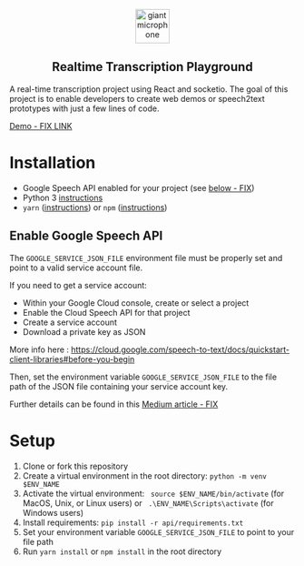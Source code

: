 <p align="center">
  <img width="60px" src="https://user-images.githubusercontent.com/6180201/124313197-cc93f200-db70-11eb-864a-fc65765fc038.png" alt="giant microphone"/><br/>
  <h2 align="center">Realtime Transcription Playground</h2>
</p>

A real-time transcription project using React and socketio. The goal of this project is to enable developers to create web demos or speech2text prototypes with just a few lines of code.

[Demo - FIX LINK]()


# Installation
* Google Speech API enabled for your project (see [below - FIX]())
* Python 3 [instructions](https://realpython.com/installing-python/)
* `yarn` ([instructions](https://classic.yarnpkg.com/en/docs/install/#mac-stable)) or `npm` ([instructions](https://docs.npmjs.com/downloading-and-installing-node-js-and-npm))

## Enable Google Speech API
The `GOOGLE_SERVICE_JSON_FILE` environment file must be properly set and point to a valid service account file.

If you need to get a service account:
  - Within your Google Cloud console, create or select a project
  - Enable the Cloud Speech API for that project
  - Create a service account
  - Download a private key as JSON

More info here : https://cloud.google.com/speech-to-text/docs/quickstart-client-libraries#before-you-begin<br/>

Then, set the environment variable `GOOGLE_SERVICE_JSON_FILE` to the file path of the JSON file containing your service account key.

Further details can be found in this [Medium article - FIX]()

# Setup
1. Clone or fork this repository
2. Create a virtual environment in the root directory: `python -m venv $ENV_NAME`
3. Activate the virtual environment: ` source $ENV_NAME/bin/activate` (for MacOS, Unix, or Linux users) or ` .\ENV_NAME\Scripts\activate` (for Windows users)
4. Install requirements: `pip install -r api/requirements.txt`
5. Set your environment variable `GOOGLE_SERVICE_JSON_FILE` to point to your file path
6. Run `yarn install` or `npm install` in the root directory
